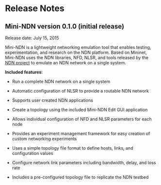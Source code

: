Release Notes
=============

Mini-NDN version 0.1.0 (initial release)
----------------------------------------

Release date: July 15, 2015

Mini-NDN is a lightweight networking emulation tool that enables testing, experimentation, and
research on the NDN platform. Based on Mininet, Mini-NDN uses the NDN libraries, NFD, NLSR, and
tools released by the [NDN project](http://named-data.net/codebase/platform/) to emulate
an NDN network on a single system.

**Included features**:

- Run a complete NDN network on a single system

- Automatic configuration of NLSR to provide a routable NDN network

- Supports user created NDN applications

- Create a topology using the included Mini-NDN Edit GUI application

- Allows individual configuration of NFD and NLSR parameters for each node

- Provides an experiment management framework for easy creation of custom networking experiments

- Uses a simple topology file format to define hosts, links, and configuration values

- Configure network link parameters including bandwidth, delay, and loss rate

- Includes a pre-configured topology file to replicate the NDN testbed
